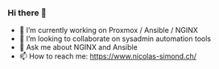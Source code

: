 ### Hi there 👋

- 🔭 I’m currently working on Proxmox / Ansible / NGINX
- 👯 I’m looking to collaborate on sysadmin automation tools
- 💬 Ask me about NGINX and Ansible
- 📫 How to reach me: https://www.nicolas-simond.ch/
